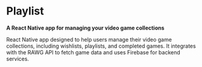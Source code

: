 <h1>Playlist</h1>

<p>
  <strong>A React Native app for managing your video game collections</strong>
</p>
<p>React Native app designed to help users manage their video game collections, including wishlists, playlists, and completed games. It integrates with the RAWG API to fetch game data and uses Firebase for backend services.</p>
